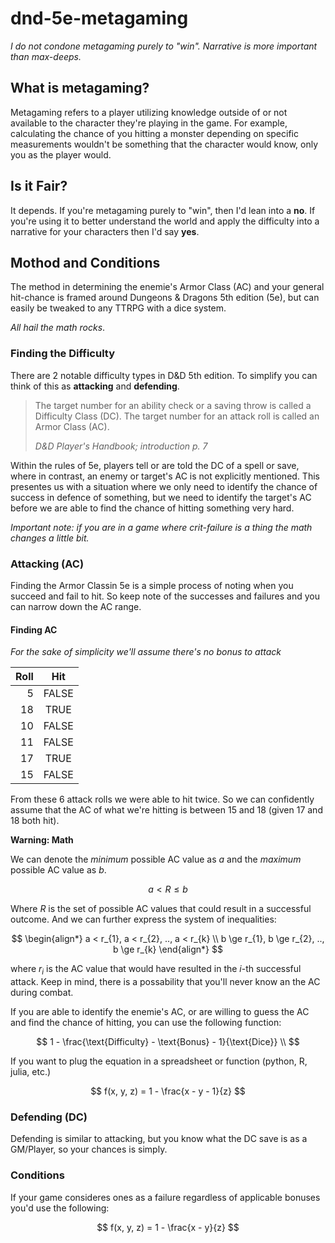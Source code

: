 # dnd-5e-metagaming
_I do not condone metagaming purely to "win". Narrative is more important than max-deeps._

## What is metagaming?

Metagaming refers to a player utilizing knowledge outside of or not available to the character they're playing in the game. For example, calculating the chance of you hitting a monster depending on specific measurements wouldn't be something that the character would know, only you as the player would.

## Is it Fair?

It depends. If you're metagaming purely to "win", then I'd lean into a **no**. If you're using it to better understand the world and apply the difficulty into a narrative for your characters then I'd say **yes**.

## Mothod and Conditions

The method in determining the enemie's Armor Class (AC) and your general hit-chance is framed around Dungeons & Dragons 5th edition (5e), but can easily be tweaked to any TTRPG with a dice system. 

_All hail the math rocks_.

### Finding the Difficulty

There are 2 notable difficulty types in D&D 5th edition. To simplify you can think of this as **attacking** and **defending**.

> The target number for an ability check or a saving throw is called a Difficulty Class (DC). The target number for an attack roll is called an Armor Class (AC).
> 
> _D&D Player's Handbook; introduction p. 7_

Within the rules of 5e, players tell or are told the DC of a spell or save, where in contrast, an enemy or target's AC is not explicitly mentioned. This presentes us with a situation where we only need to identify the chance of success in defence of something, but we need to identify the target's AC before we are able to find the chance of hitting something very hard.

_Important note: if you are in a game where crit-failure is a thing the math changes a little bit._

### Attacking (AC)

Finding the Armor Classin 5e is a simple process of noting when you succeed and fail to hit. So keep note of the successes and failures and you can narrow down the AC range.

#### Finding AC

_For the sake of simplicity we'll assume there's no bonus to attack_

| Roll | Hit |
| -: | :-: |
| 5 | FALSE |
| 18 | TRUE |
| 10 | FALSE |
| 11 | FALSE |
| 17 | TRUE |
| 15 | FALSE |

From these 6 attack rolls we were able to hit twice. So we can confidently assume that the AC of what we're hitting is between 15 and 18 (given 17 and 18 both hit).

**Warning: Math**

We can denote the _minimum_ possible AC value as $a$ and the _maximum_ possible AC value as $b$.

$$a < R \le b$$

Where $R$ is the set of possible AC values that could result in a successful outcome. And we can further express the system of inequalities:

$$
\begin{align*}
a < r_{1}, a < r_{2}, .., a < r_{k} \\
b \ge r_{1}, b \ge r_{2}, .., b \ge r_{k}
\end{align*}
$$

where $r_i$ is the AC value that would have resulted in the $i$-th successful attack. Keep in mind, there is a possability that you'll never know an the AC during combat.

If you are able to identify the enemie's AC, or are willing to guess the AC and find the chance of hitting, you can use the following function:

$$
1 - \frac{\text{Difficulty} - \text{Bonus} - 1}{\text{Dice}} \\
$$

If you want to plug the equation in a spreadsheet or function (python, R, julia, etc.)

$$
f(x, y, z) = 1 - \frac{x - y - 1}{z}
$$

### Defending (DC)

Defending is similar to attacking, but you know what the DC save is as a GM/Player, so your chances is simply. 

### Conditions

If your game consideres ones as a failure regardless of applicable bonuses you'd use the following:

$$
f(x, y, z) = 1 - \frac{x - y}{z}
$$

<!--
## Code

![R code]()

-->
